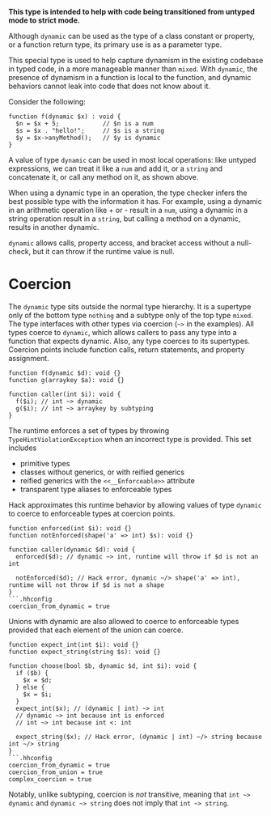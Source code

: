 **This type is intended to help with code being transitioned from untyped mode to strict
mode.**

Although `dynamic` can be used as the type of a class constant or property, or a function
return type, its primary use is as a parameter type.

This special type is used to help capture dynamism in the existing codebase in typed code, in
a more manageable manner than `mixed`. With `dynamic`, the presence of dynamism in a function
is local to the function, and dynamic behaviors cannot leak into code that does not know about it.

Consider the following:

```Hack
function f(dynamic $x) : void {
  $n = $x + 5;            // $n is a num
  $s = $x . "hello!";     // $s is a string
  $y = $x->anyMethod();   // $y is dynamic
}
```

A value of type `dynamic` can be used in most local operations: like untyped expressions, we
can treat it like a `num` and add it, or a `string` and concatenate it, or call any method on it, as shown above.

When using a dynamic type in an operation, the type checker infers the best possible type with
the information it has. For example, using a dynamic in an arithmetic operation like + or - result
in a `num`, using a dynamic in a string operation result in a `string`, but calling a method on a
dynamic, results in another dynamic.

`dynamic` allows calls, property access, and bracket access without a null-check, but it can throw if the runtime value is null.

# Coercion

The `dynamic` type sits outside the normal type hierarchy. It is a supertype only of the bottom type `nothing`
and a subtype only of the top type `mixed`. The type interfaces with other types via coercion (`~>` in the
examples). All types coerce to `dynamic`, which allows callers to pass any type into a function that expects dynamic. Also, any type
coerces to its supertypes. Coercion points include function calls, return statements, and property assignment.

```Hack
function f(dynamic $d): void {}
function g(arraykey $a): void {}

function caller(int $i): void {
  f($i); // int ~> dynamic
  g($i); // int ~> arraykey by subtyping
}
```

The runtime enforces a set of types by throwing `TypeHintViolationException` when an incorrect type is provided. This set includes

- primitive types
- classes without generics, or with reified generics
- reified generics with the `<<__Enforceable>>` attribute
- transparent type aliases to enforceable types

Hack approximates this runtime behavior by allowing values of type `dynamic` to coerce to enforceable types at coercion points.

```Hack error
function enforced(int $i): void {}
function notEnforced(shape('a' => int) $s): void {}

function caller(dynamic $d): void {
  enforced($d); // dynamic ~> int, runtime will throw if $d is not an int

  notEnforced($d); // Hack error, dynamic ~/> shape('a' => int), runtime will not throw if $d is not a shape
}
```.hhconfig
coercion_from_dynamic = true
```

Unions with dynamic are also allowed to coerce to enforceable types provided that each element of the union can coerce.

```hack error
function expect_int(int $i): void {}
function expect_string(string $s): void {}

function choose(bool $b, dynamic $d, int $i): void {
  if ($b) {
    $x = $d;
  } else {
    $x = $i;
  }
  expect_int($x); // (dynamic | int) ~> int
  // dynamic ~> int because int is enforced
  // int ~> int because int <: int

  expect_string($x); // Hack error, (dynamic | int) ~/> string because int ~/> string
}
```.hhconfig
coercion_from_dynamic = true
coercion_from_union = true
complex_coercion = true
```

Notably, unlike subtyping, coercion is *not* transitive, meaning that `int ~> dynamic` and `dynamic ~> string` does not imply that `int ~> string`.
